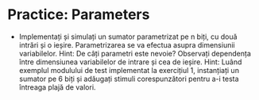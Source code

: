 # Practice: Parameters

 - Implementați și simulați un sumator parametrizat pe n biți, cu două intrări și o ieșire. Parametrizarea se va efectua asupra dimensiunii variabilelor.
Hint: De câți parametri este nevoie? Observați dependența între dimensiunea variabilelor de intrare și cea de ieșire.
Hint: Luând exemplul modulului de test implementat la exercițiul 1, instanțiați un sumator pe 6 biți și adăugați stimuli corespunzători pentru a-i testa întreaga plajă de valori.
